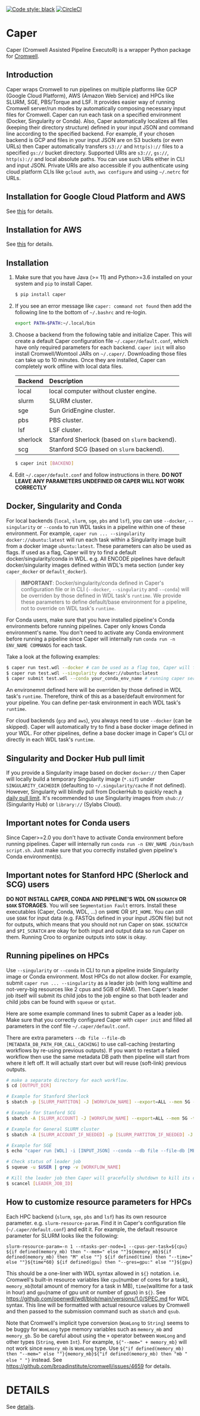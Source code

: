 [![Code style: black](https://img.shields.io/badge/code%20style-black-000000.svg)](https://github.com/psf/black) [![CircleCI](https://circleci.com/gh/ENCODE-DCC/caper.svg?style=svg)](https://circleci.com/gh/ENCODE-DCC/caper)

# Caper

Caper (Cromwell Assisted Pipeline ExecutoR) is a wrapper Python package for [Cromwell](https://github.com/broadinstitute/cromwell/).

## Introduction

Caper wraps Cromwell to run pipelines on multiple platforms like GCP (Google Cloud Platform), AWS (Amazon Web Service) and HPCs like SLURM, SGE, PBS/Torque and LSF. It provides easier way of running Cromwell server/run modes by automatically composing necessary input files for Cromwell. Caper can run each task on a specified environment (Docker, Singularity or Conda). Also, Caper automatically localizes all files (keeping their directory structure) defined in your input JSON and command line according to the specified backend. For example, if your chosen backend is GCP and files in your input JSON are on S3 buckets (or even URLs) then Caper automatically transfers `s3://` and `http(s)://` files to a specified `gs://` bucket directory. Supported URIs are `s3://`, `gs://`, `http(s)://` and local absolute paths. You can use such URIs either in CLI and input JSON. Private URIs are also accessible if you authenticate using cloud platform CLIs like `gcloud auth`, `aws configure` and using `~/.netrc` for URLs.


## Installation for Google Cloud Platform and AWS

See [this](scripts/gcp_caper_server/README.md) for details.


## Installation for AWS

See [this](scripts/aws_caper_server/README.md) for details.


## Installation

1) Make sure that you have Java (>= 11) and Python>=3.6 installed on your system and `pip` to install Caper.

	```bash
	$ pip install caper
	```

2) If you see an error message like `caper: command not found` then add the following line to the bottom of `~/.bashrc` and re-login.

	```bash
	export PATH=$PATH:~/.local/bin
	```

3) Choose a backend from the following table and initialize Caper. This will create a default Caper configuration file `~/.caper/default.conf`, which have only required parameters for each backend. `caper init` will also install Cromwell/Womtool JARs on `~/.caper/`. Downloading those files can take up to 10 minutes. Once they are installed, Caper can completely work offline with local data files.

	**Backend**|**Description**
	:--------|:-----
	local | local computer without cluster engine.
	slurm | SLURM cluster.
	sge | Sun GridEngine cluster.
	pbs | PBS cluster.
	lsf | LSF cluster.
	sherlock | Stanford Sherlock (based on `slurm` backend).
	scg | Stanford SCG (based on `slurm` backend).

	```bash
	$ caper init [BACKEND]
	```

4) Edit `~/.caper/default.conf` and follow instructions in there. **DO NOT LEAVE ANY PARAMETERS UNDEFINED OR CAPER WILL NOT WORK CORRECTLY**


## Docker, Singularity and Conda

For local backends (`local`, `slurm`, `sge`, `pbs` and `lsf`), you can use `--docker`, `--singularity` or `--conda` to run WDL tasks in a pipeline within one of these environment. For example, `caper run ... --singularity docker://ubuntu:latest` will run each task within a Singularity image built from a docker image `ubuntu:latest`. These parameters can also be used as flags. If used as a flag, Caper will try to find a default docker/singularity/conda in WDL. e.g. All ENCODE pipelines have default docker/singularity images defined within WDL's meta section (under key `caper_docker` or `default_docker`).

> **IMPORTANT**: Docker/singularity/conda defined in Caper's configuration file or in CLI (`--docker`, `--singularity` and `--conda`) will be overriden by those defined in WDL task's `runtime`. We provide these parameters to define default/base environment for a pipeline, not to override on WDL task's `runtime`.

For Conda users, make sure that you have installed pipeline's Conda environments before running pipelines. Caper only knows Conda environment's name. You don't need to activate any Conda environment before running a pipeline since Caper will internally run `conda run -n ENV_NAME COMMANDS` for each task.

Take a look at the following examples:
```bash
$ caper run test.wdl --docker # can be used as a flag too, Caper will find docker image from WDL if defined
$ caper run test.wdl --singularity docker://ubuntu:latest
$ caper submit test.wdl --conda your_conda_env_name # running caper server is required
```
An environemnt defined here will be overriden by those defined in WDL task's `runtime`. Therefore, think of this as a base/default environment for your pipeline. You can define per-task environment in each WDL task's `runtime`.

For cloud backends (`gcp` and `aws`), you always need to use `--docker` (can be skipped). Caper will automatically try to find a base docker image defined in your WDL. For other pipelines, define a base docker image in Caper's CLI or directly in each WDL task's `runtime`.


## Singularity and Docker Hub pull limit

If you provide a Singularity image based on docker `docker://` then Caper will locally build a temporary Singularity image (`*.sif`) under `SINGULARITY_CACHEDIR` (defaulting to `~/.singularity/cache` if not defined). However, Singularity will blindly pull from DockerHub to quickly reach [a daily pull limit](https://www.docker.com/increase-rate-limits). It's recommended to use Singularity images from `shub://` (Singularity Hub) or `library://` (Sylabs Cloud).


## Important notes for Conda users

Since Caper>=2.0 you don't have to activate Conda environment before running pipelines. Caper will internally run `conda run -n ENV_NAME /bin/bash script.sh`. Just make sure that you correctly installed given pipeline's Conda environment(s).


## Important notes for Stanford HPC (Sherlock and SCG) users

**DO NOT INSTALL CAPER, CONDA AND PIPELINE'S WDL ON `$SCRATCH` OR `$OAK` STORAGES**. You will see `Segmentation Fault` errors. Install these executables (Caper, Conda, WDL, ...) on `$HOME` OR `$PI_HOME`. You can still use `$OAK` for input data (e.g. FASTQs defined in your input JSON file) but not for outputs, which means that you should not run Caper on `$OAK`. `$SCRATCH` and `$PI_SCRATCH` are okay for both input and output data so run Caper on them. Running Croo to organize outputs into `$OAK` is okay.


## Running pipelines on HPCs

Use `--singularity` or `--conda` in CLI to run a pipeline inside Singularity image or Conda environment. Most HPCs do not allow docker. For example, submit `caper run ... --singularity` as a leader job (with long walltime and not-very-big resources like 2 cpus and 5GB of RAM). Then Caper's leader job itself will submit its child jobs to the job engine so that both leader and child jobs can be found with `squeue` or `qstat`.

Here are some example command lines to submit Caper as a leader job. Make sure that you correctly configured Caper with `caper init` and filled all parameters in the conf file `~/.caper/default.conf`.

There are extra parameters `--db file --file-db [METADATA_DB_PATH_FOR_CALL_CACHING]` to use call-caching (restarting workflows by re-using previous outputs). If you want to restart a failed workflow then use the same metadata DB path then pipeline will start from where it left off. It will actually start over but will reuse (soft-link) previous outputs.

```bash
# make a separate directory for each workflow.
$ cd [OUTPUT_DIR]

# Example for Stanford Sherlock
$ sbatch -p [SLURM_PARTITON] -J [WORKFLOW_NAME] --export=ALL --mem 5G -t 4-0 --wrap "caper run [WDL] -i [INPUT_JSON] --singularity --db file --file-db [METADATA_DB_PATH_FOR_CALL_CACHING]"

# Example for Stanford SCG
$ sbatch -A [SLURM_ACCOUNT] -J [WORKFLOW_NAME] --export=ALL --mem 5G -t 4-0 --wrap "caper run [WDL] -i [INPUT_JSON] --singularity --db file --file-db [METADATA_DB_PATH_FOR_CALL_CACHING]"

# Example for General SLURM cluster
$ sbatch -A [SLURM_ACCOUNT_IF_NEEDED] -p [SLURM_PARTITON_IF_NEEDED] -J [WORKFLOW_NAME] --export=ALL --mem 5G -t 4-0 --wrap "caper run [WDL] -i [INPUT_JSON] --singularity --db file --file-db [METADATA_DB_PATH_FOR_CALL_CACHING]"

# Example for SGE
$ echo "caper run [WDL] -i [INPUT_JSON] --conda --db file --file-db [METADATA_DB_PATH_FOR_CALL_CACHING]" | qsub -V -N [JOB_NAME] -l h_rt=144:00:00 -l h_vmem=3G

# Check status of leader job
$ squeue -u $USER | grep -v [WORKFLOW_NAME]

# Kill the leader job then Caper will gracefully shutdown to kill its children.
$ scancel [LEADER_JOB_ID]
```


## How to customize resource parameters for HPCs

Each HPC backend (`slurm`, `sge`, `pbs` and `lsf`) has its own resource parameter. e.g. `slurm-resource-param`. Find it in Caper's configuration file (`~/.caper/default.conf`) and edit it. For example, the default resource parameter for SLURM looks like the following:
```
slurm-resource-param=-n 1 --ntasks-per-node=1 --cpus-per-task=${cpu} ${if defined(memory_mb) then "--mem=" else ""}${memory_mb}${if defined(memory_mb) then "M" else ""} ${if defined(time) then "--time=" else ""}${time*60} ${if defined(gpu) then "--gres=gpu:" else ""}${gpu}
```
This should be a one-liner with WDL syntax allowed in `${}` notation. i.e. Cromwell's built-in resource variables like `cpu`(number of cores for a task), `memory_mb`(total amount of memory for a task in MB), `time`(walltime for a task in hour) and `gpu`(name of gpu unit or number of gpus) in `${}`. See https://github.com/openwdl/wdl/blob/main/versions/1.0/SPEC.md for WDL syntax. This line will be formatted with actual resource values by Cromwell and then passed to the submission command such as `sbatch` and `qsub`.

Note that Cromwell's implicit type conversion (`WomLong` to `String`) seems to be buggy for `WomLong` type memory variables such as `memory_mb` and `memory_gb`. So be careful about using the `+` operator between `WomLong` and other types (`String`, even `Int`). For example, `${"--mem=" + memory_mb}` will not work since `memory_mb` is `WomLong` type. Use `${"if defined(memory_mb) then "--mem=" else ""}{memory_mb}${"if defined(memory_mb) then "mb " else " "}` instead. See https://github.com/broadinstitute/cromwell/issues/4659 for details.


# DETAILS

See [details](DETAILS.md).
